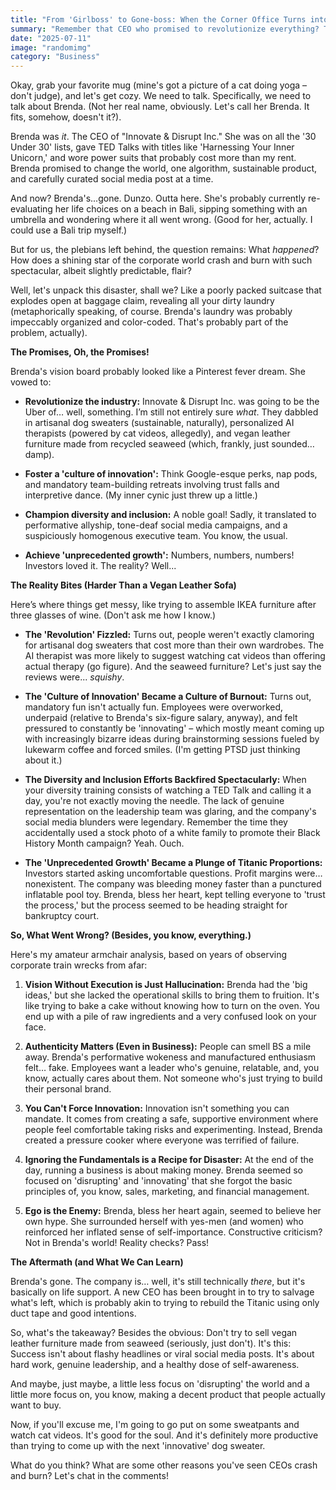 ```yaml
---
title: "From 'Girlboss' to Gone-boss: When the Corner Office Turns into the Corner... of Shame?"
summary: "Remember that CEO who promised to revolutionize everything? Turns out, running a company isn't just about Instagram-worthy motivational quotes. Let's spill the tea on how ambition turned into a spectacular, albeit relatable, dumpster fire."
date: "2025-07-11"
image: "randomimg"
category: "Business"
---
```


Okay, grab your favorite mug (mine's got a picture of a cat doing yoga – don't judge), and let's get cozy. We need to talk. Specifically, we need to talk about Brenda. (Not her real name, obviously. Let's call her Brenda. It fits, somehow, doesn't it?).

Brenda was *it*. The CEO of "Innovate & Disrupt Inc." She was on all the '30 Under 30' lists, gave TED Talks with titles like 'Harnessing Your Inner Unicorn,' and wore power suits that probably cost more than my rent. Brenda promised to change the world, one algorithm, sustainable product, and carefully curated social media post at a time.

And now? Brenda's...gone. Dunzo. Outta here. She's probably currently re-evaluating her life choices on a beach in Bali, sipping something with an umbrella and wondering where it all went wrong. (Good for her, actually. I could use a Bali trip myself.)

But for us, the plebians left behind, the question remains: What *happened*? How does a shining star of the corporate world crash and burn with such spectacular, albeit slightly predictable, flair?

Well, let's unpack this disaster, shall we? Like a poorly packed suitcase that explodes open at baggage claim, revealing all your dirty laundry (metaphorically speaking, of course. Brenda's laundry was probably impeccably organized and color-coded. That's probably part of the problem, actually).

**The Promises, Oh, the Promises!**

Brenda's vision board probably looked like a Pinterest fever dream. She vowed to:

*   **Revolutionize the industry:** Innovate & Disrupt Inc. was going to be the Uber of… well, something. I’m still not entirely sure *what*. They dabbled in artisanal dog sweaters (sustainable, naturally), personalized AI therapists (powered by cat videos, allegedly), and vegan leather furniture made from recycled seaweed (which, frankly, just sounded… damp).

*   **Foster a 'culture of innovation':** Think Google-esque perks, nap pods, and mandatory team-building retreats involving trust falls and interpretive dance. (My inner cynic just threw up a little.)

*   **Champion diversity and inclusion:** A noble goal! Sadly, it translated to performative allyship, tone-deaf social media campaigns, and a suspiciously homogenous executive team. You know, the usual.

*   **Achieve 'unprecedented growth':** Numbers, numbers, numbers! Investors loved it. The reality? Well...

**The Reality Bites (Harder Than a Vegan Leather Sofa)**

Here’s where things get messy, like trying to assemble IKEA furniture after three glasses of wine. (Don't ask me how I know.)

*   **The 'Revolution' Fizzled:** Turns out, people weren't exactly clamoring for artisanal dog sweaters that cost more than their own wardrobes. The AI therapist was more likely to suggest watching cat videos than offering actual therapy (go figure). And the seaweed furniture? Let's just say the reviews were... *squishy*.

*   **The 'Culture of Innovation' Became a Culture of Burnout:** Turns out, mandatory fun isn't actually fun. Employees were overworked, underpaid (relative to Brenda's six-figure salary, anyway), and felt pressured to constantly be 'innovating' – which mostly meant coming up with increasingly bizarre ideas during brainstorming sessions fueled by lukewarm coffee and forced smiles. (I'm getting PTSD just thinking about it.)

*   **The Diversity and Inclusion Efforts Backfired Spectacularly:** When your diversity training consists of watching a TED Talk and calling it a day, you're not exactly moving the needle. The lack of genuine representation on the leadership team was glaring, and the company's social media blunders were legendary. Remember the time they accidentally used a stock photo of a white family to promote their Black History Month campaign? Yeah. Ouch.

*   **The 'Unprecedented Growth' Became a Plunge of Titanic Proportions:** Investors started asking uncomfortable questions. Profit margins were… nonexistent. The company was bleeding money faster than a punctured inflatable pool toy. Brenda, bless her heart, kept telling everyone to 'trust the process,' but the process seemed to be heading straight for bankruptcy court.

**So, What Went Wrong? (Besides, you know, everything.)**

Here's my amateur armchair analysis, based on years of observing corporate train wrecks from afar:

1.  **Vision Without Execution is Just Hallucination:** Brenda had the 'big ideas,' but she lacked the operational skills to bring them to fruition. It's like trying to bake a cake without knowing how to turn on the oven. You end up with a pile of raw ingredients and a very confused look on your face.

2.  **Authenticity Matters (Even in Business):** People can smell BS a mile away. Brenda's performative wokeness and manufactured enthusiasm felt… fake. Employees want a leader who's genuine, relatable, and, you know, actually cares about them. Not someone who's just trying to build their personal brand.

3.  **You Can't Force Innovation:** Innovation isn't something you can mandate. It comes from creating a safe, supportive environment where people feel comfortable taking risks and experimenting. Instead, Brenda created a pressure cooker where everyone was terrified of failure.

4.  **Ignoring the Fundamentals is a Recipe for Disaster:** At the end of the day, running a business is about making money. Brenda seemed so focused on 'disrupting' and 'innovating' that she forgot the basic principles of, you know, sales, marketing, and financial management.

5.  **Ego is the Enemy:** Brenda, bless her heart again, seemed to believe her own hype. She surrounded herself with yes-men (and women) who reinforced her inflated sense of self-importance. Constructive criticism? Not in Brenda's world! Reality checks? Pass!

**The Aftermath (and What We Can Learn)**

Brenda's gone. The company is… well, it's still technically *there*, but it's basically on life support. A new CEO has been brought in to try to salvage what's left, which is probably akin to trying to rebuild the Titanic using only duct tape and good intentions.

So, what's the takeaway? Besides the obvious: Don't try to sell vegan leather furniture made from seaweed (seriously, just don't). It's this: Success isn't about flashy headlines or viral social media posts. It's about hard work, genuine leadership, and a healthy dose of self-awareness.

And maybe, just maybe, a little less focus on 'disrupting' the world and a little more focus on, you know, making a decent product that people actually want to buy.

Now, if you'll excuse me, I'm going to go put on some sweatpants and watch cat videos. It's good for the soul. And it's definitely more productive than trying to come up with the next 'innovative' dog sweater.

What do you think? What are some other reasons you've seen CEOs crash and burn? Let's chat in the comments!
